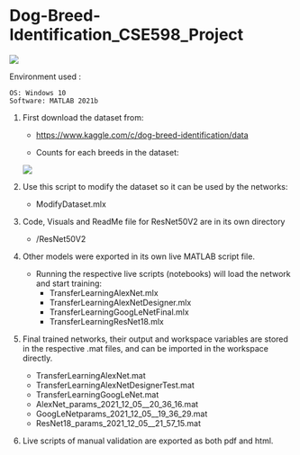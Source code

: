 # Dog-Breed-Identification_CSE598_Project

 ![](https://i.ibb.co/MDHcjJy/00c14d34a725db12068402e4ce714d4c.jpg)

Environment used :
```
OS: Windows 10
Software: MATLAB 2021b
```

1. First download the dataset from:
	- https://www.kaggle.com/c/dog-breed-identification/data

	- Counts for each breeds in the dataset:

	![](https://i.ibb.co/nBRXS33/Res-Net-Count-Breeds.png)


2. Use this script to modify the dataset so it can be used by the networks:
	- ModifyDataset.mlx

3. Code, Visuals and ReadMe file for ResNet50V2 are in its own directory
	- /ResNet50V2

4. Other models were exported in its own live MATLAB script file.
	- Running the respective live scripts (notebooks) will load the network and start training:
		- TransferLearningAlexNet.mlx
		- TransferLearningAlexNetDesigner.mlx
		- TransferLearningGoogLeNetFinal.mlx
		- TransferLearningResNet18.mlx

4. Final trained networks, their output and workspace variables are stored in the respective .mat files, and can be imported in the workspace directly.
	- TransferLearningAlexNet.mat
	- TransferLearningAlexNetDesignerTest.mat
	- TransferLearningGoogLeNet.mat
	- AlexNet_params_2021_12_05__20_36_16.mat
	- GoogLeNetparams_2021_12_05__19_36_29.mat
	- ResNet18_params_2021_12_05__21_57_15.mat

5. Live scripts of manual validation are exported as both pdf and html.
